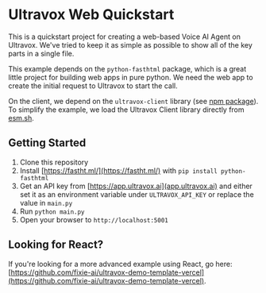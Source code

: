 # Ultravox Web Quickstart

This is a quickstart project for creating a web-based Voice AI Agent on Ultravox. We've tried to keep it as simple as possible to show all of the key parts in a single file.

This example depends on the `python-fasthtml` package, which is a great little project for building web apps in pure python. We need the web app to create the initial request to Ultravox to start the call.

On the client, we depend on the `ultravox-client` library (see [npm package](https://www.npmjs.com/package/ultravox-client)). To simplify the example, we load the Ultravox Client library directly from [esm.sh](https://esm.sh).

## Getting Started

1. Clone this repository
1. Install [https://fastht.ml/](https://fastht.ml/) with `pip install python-fasthtml`
1. Get an API key from [https://app.ultravox.ai](app.ultravox.ai) and either set it as an environment variable under `ULTRAVOX_API_KEY` or replace the value in `main.py`
1. Run `python main.py`
1. Open your browser to `http://localhost:5001`

## Looking for React?
If you're looking for a more advanced example using React, go here: [https://github.com/fixie-ai/ultravox-demo-template-vercel](https://github.com/fixie-ai/ultravox-demo-template-vercel).

